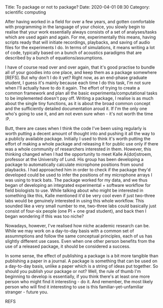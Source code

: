 Title: To package or not to package?
Date: 2020-04-01 08:30
Category: scientific computing


After having worked in a field for over a few years, and gotten comfortable with programming in the language of your  choice, you slowly begin to realise
that your work essentially always consists of a set of analyses/tasks which are used again and again. For me, experimentally this means, having scripts ready 
that will initiate recordings, playbacks, and saving of audio files for the experiments I do. In terms of simulations, it means writing a lot of code, typically
based on a bunch of acoustics paradigms that are described by a bunch of equations/assumptions. 

I have of course read over and over again, that it's good practise to bundle all of your goodies into one place, and keep them as a package somewhere [REFS].
But why don't I do it yet? Right now, as an end-phase graduate student, I guess it's mainly because  each time I do this task, I'm not sure when I'll actually
have to do it again. The effort of trying to create a common framework and plan all the basic experimenta/computational tasks to be implemented doesn't pay  off. 
Writing a package, I realise  is as much about the single tiny  functions, as it is about the broad common concept and the sufficiently detailed documentation 
aroud it. If  I'm the only  one who's  going to use  it,  and am not even sure when - it's not worth the time :P. 

Butt, there are cases when I think the code  I've been using regularly is worth putting a decent amount of  thought into and pushing it all the way to a publicly 
available package. Initially  I used to think it's worth putting the effort of making a whole  package and releasing it for public use only if there was a whole community of researchers interested in them. However, this thinking changed when I had the opportunity to  meet Kalle A{dot}stroem, professor at the University of Lund. His group has been developing a package  to automatically calculate microphone positions from sound playbacks. I had approached him in order to check if the package they'd developed could  be used to infer the positions of my microphone arrays I was using to track bats. The package worked for my data, and we thus began of developing an integrated experimental + software workflow for field biologists to  use. While talking about who might be interested in something like this, Kalle mentioned it'd be very cool  even if just two-three labs would  be genuinely  interested in using this whole workflow. This sounded like a very small number to me, two-three labs could basically just consist of four-six people (one PI + one grad student), and back  then I began wondering if this was too niche?

Nowadays, however, I've realised how niche academic research can be. While we may work on a day-to-day basis with a common set of assummptions and follow the same conceptual principles, each of us has slightly different use cases. Even when one other person benefits from the use of a released package, it should  be considered a success. 

In some sense, the effect of publishing a package is a bit  more tangible  than publishing a paper in a journal. A package  is something that can be used on a day-to-day basis, unlike a paper which is a string of ideas put together. So should you publish your package or  not? Well, the rule of thumb I'm beginning to develop is essentially, if  you  think there's at least one more person who might find it interesting - do it. And remember, the most likely person who  will  find it interesting to use is this familiar-yet-unfamiliar stranger - future  you. 
 

REFS

 


